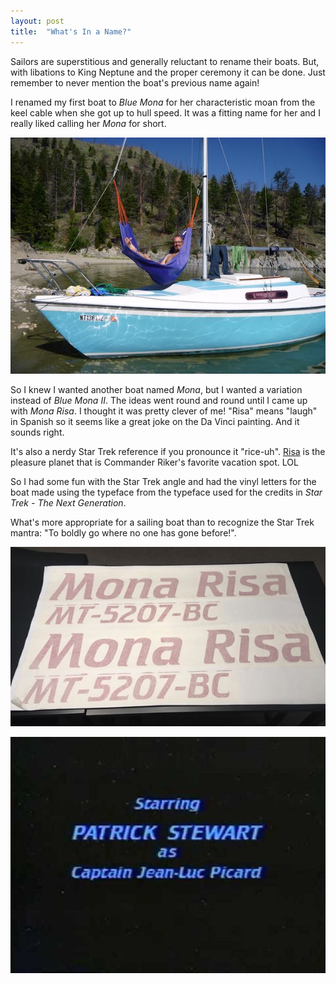 ```yaml
---
layout: post
title:  "What's In a Name?"
---
```


Sailors are superstitious and generally reluctant to rename their boats. But, with libations to King Neptune and the proper ceremony it can be done. Just remember to never mention the boat's previous name again!

I renamed my first boat to *Blue Mona* for her characteristic moan from the keel cable when she got up to hull speed. It was a fitting name for her and I really liked calling her *Mona* for short.

![Blue Mona](/assets/images/name-blue-mona.jpg)

So I knew I wanted another boat named *Mona*, but I wanted a variation instead of *Blue Mona II*. The ideas went round and round until I came up with *Mona Risa*. I thought it was pretty clever of me! "Risa" means "laugh" in Spanish so it seems like a great joke on the Da Vinci painting. And it sounds right.

It's also a nerdy Star Trek reference if you pronounce it "rice-uh". [Risa](https://memory-alpha.fandom.com/wiki/Risa) is the pleasure planet that is Commander Riker's favorite vacation spot. LOL

So I had some fun with the Star Trek angle and had the vinyl letters for the boat made using the typeface from the typeface used for the credits in *Star Trek - The Next Generation*.

What's more appropriate for a sailing boat than to recognize the Star Trek mantra: "To boldly go where no one has gone before!".

![Mona Risa](/assets/images/name.jpg)

![Star Trek Font](/assets/images/name-credits.jpg)
